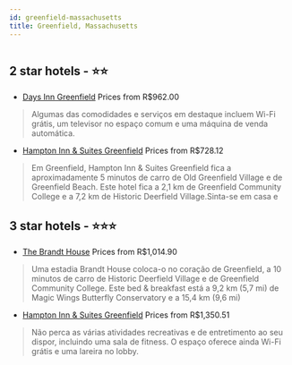 ```yaml
---
id: greenfield-massachusetts
title: Greenfield, Massachusetts
---
```


<center><img src="https://i.travelapi.com/hotels/2000000/1040000/1037400/1037348/8e362377_z.jpg" alt="" /></center>


##  2 star hotels - ⭐️⭐️

-    [Days Inn Greenfield](https://www.hurb.com/br/aud/https://www.hurb.com/br/hotels/greenfield/days-inn-greenfield-HT-M8S0?cmp=18055) Prices from R$962.00
   > Algumas das comodidades e serviços em destaque incluem Wi-Fi grátis, um televisor no espaço comum e uma máquina de venda automática.
-    [Hampton Inn & Suites Greenfield](https://www.hurb.com/br/aud/https://www.hurb.com/br/hotels/greenfield/hampton-inn-suites-greenfield-HT-R2BC?cmp=18055) Prices from R$728.12
   > Em Greenfield, Hampton Inn & Suites Greenfield fica a aproximadamente 5 minutos de carro de Old Greenfield Village e de Greenfield Beach.  Este hotel fica a 2,1 km de Greenfield Community College e a 7,2 km de Historic Deerfield Village.Sinta-se em casa e

##  3 star hotels - ⭐️⭐️⭐️

-    [The Brandt House](https://www.hurb.com/br/aud/https://www.hurb.com/br/hotels/greenfield/the-brandt-house-HT-VI2Z?cmp=18055) Prices from R$1,014.90
   > Uma estadia Brandt House coloca-o no coração de Greenfield, a 10 minutos de carro de Historic Deerfield Village e de Greenfield Community College. Este bed & breakfast está a 9,2 km (5,7 mi) de Magic Wings Butterfly Conservatory e a 15,4 km (9,6 mi) 
-    [Hampton Inn & Suites Greenfield](https://www.hurb.com/br/aud/https://www.hurb.com/br/hotels/greenfield/hampton-inn-suites-greenfield-HT-H7NJ?cmp=18055) Prices from R$1,350.51
   > Não perca as várias atividades recreativas e de entretimento ao seu dispor, incluindo uma sala de fitness. O espaço oferece ainda Wi-Fi grátis e uma lareira no lobby.
